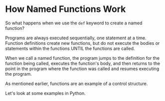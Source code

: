 # How Named Functions Work

So what happens when we use the `def` keyword to create a named function?

Programs are always executed sequentially, one statement at a time. Function definitions create new functions, but do not execute the bodies or statements within the functions UNTIL the functions are called.

When we call a named function, the program jumps to the definition for the function being called, executes the function's body, and then returns to the point in the program where the function was called and resumes executing the program.

As mentioned earlier, functions are an example of a control structure. 

Let's look at some examples in Python.